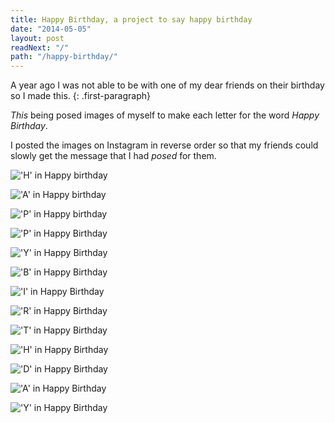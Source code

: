 ```yaml
---
title: Happy Birthday, a project to say happy birthday
date: "2014-05-05"
layout: post
readNext: "/"
path: "/happy-birthday/"
---
```


A year ago I was not able to be with one of my dear friends on their birthday so I made this.
{: .first-paragraph}

_This_ being posed images of myself to make each letter for the word _Happy Birthday_.

I posted the images on Instagram in reverse order so that my friends could slowly get the message that I had _posed_ for them.

!['H' in Happy birthday](https://yowainwright.imgix.net/hb/h.jpg)

!['A' in Happy birthday](https://yowainwright.imgix.net/hb/a.jpg)

!['P' in Happy birthday](https://yowainwright.imgix.net/hb/p.jpg)

!['P' in Happy Birthday](https://yowainwright.imgix.net/hb/p2.jpg)

!['Y' in Happy Birthday](https://yowainwright.imgix.net/hb/y.jpg)

!['B' in Happy Birthday](https://yowainwright.imgix.net/hb/b.jpg)

!['I' in Happy Birthday](https://yowainwright.imgix.net/hb/i.jpg)

!['R' in Happy Birthday](https://yowainwright.imgix.net/hb/r.jpg)

!['T' in Happy Birthday](https://yowainwright.imgix.net/hb/t.jpg)

!['H' in Happy Birthday](https://yowainwright.imgix.net/hb/h.jpg)

!['D' in Happy Birthday](https://yowainwright.imgix.net/hb/d.jpg)

!['A' in Happy Birthday](https://yowainwright.imgix.net/hb/a.jpg)

!['Y' in Happy Birthday](https://yowainwright.imgix.net/hb/y2.jpg)
